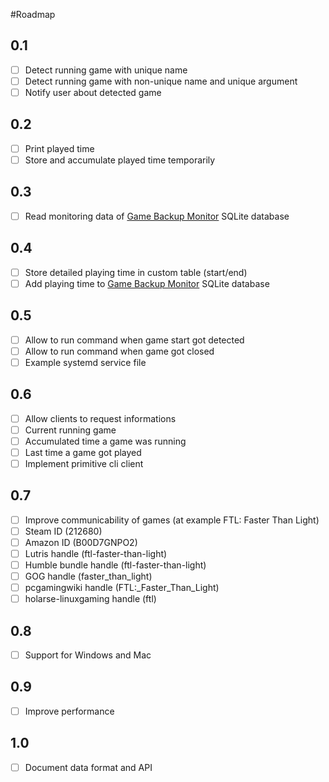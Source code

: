 #Roadmap

## 0.1
* [ ] Detect running game with unique name
* [ ] Detect running game with non-unique name and unique argument
* [ ] Notify user about detected game

## 0.2
* [ ] Print played time
* [ ] Store and accumulate played time temporarily

## 0.3
* [ ] Read monitoring data of [Game Backup Monitor](https://github.com/MikeMaximus/gbm) SQLite database

## 0.4
* [ ] Store detailed playing time in custom table (start/end)
* [ ] Add playing time to [Game Backup Monitor](https://github.com/MikeMaximus/gbm) SQLite database

## 0.5
* [ ] Allow to run command when game start got detected
* [ ] Allow to run command when game got closed
* [ ] Example systemd service file

## 0.6
* [ ] Allow clients to request informations
 * [ ] Current running game
 * [ ] Accumulated time a game was running
 * [ ] Last time a game got played
* [ ] Implement primitive cli client

## 0.7
* [ ] Improve communicability of games (at example FTL: Faster Than Light)
 * [ ] Steam ID (212680)
 * [ ] Amazon ID (B00D7GNPO2)
 * [ ] Lutris handle (ftl-faster-than-light)
 * [ ] Humble bundle handle (ftl-faster-than-light)
 * [ ] GOG handle (faster_than_light)
 * [ ] pcgamingwiki handle (FTL:_Faster_Than_Light)
 * [ ] holarse-linuxgaming handle (ftl)
 
## 0.8
* [ ] Support for Windows and Mac

## 0.9
* [ ] Improve performance

## 1.0
* [ ] Document data format and API
